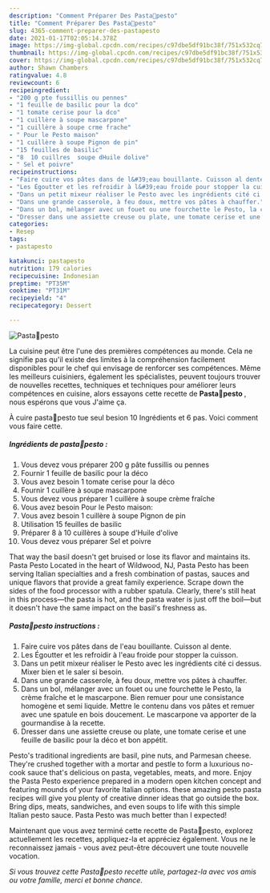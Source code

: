 ```yaml
---
description: "Comment Préparer Des Pasta🌿pesto"
title: "Comment Préparer Des Pasta🌿pesto"
slug: 4365-comment-preparer-des-pastapesto
date: 2021-01-17T02:05:14.378Z
image: https://img-global.cpcdn.com/recipes/c97dbe5df91bc38f/751x532cq70/pasta🌿pesto-photo-principale-de-la-recette.jpg
thumbnail: https://img-global.cpcdn.com/recipes/c97dbe5df91bc38f/751x532cq70/pasta🌿pesto-photo-principale-de-la-recette.jpg
cover: https://img-global.cpcdn.com/recipes/c97dbe5df91bc38f/751x532cq70/pasta🌿pesto-photo-principale-de-la-recette.jpg
author: Shawn Chambers
ratingvalue: 4.8
reviewcount: 6
recipeingredient:
- "200 g pte fussillis ou pennes"
- "1 feuille de basilic pour la dco"
- "1 tomate cerise pour la dco"
- "1 cuillère à soupe mascarpone"
- "1 cuillère à soupe crme frache"
- " Pour le Pesto maison"
- "1 cuillère à soupe Pignon de pin"
- "15 feuilles de basilic"
- "8  10 cuillres  soupe dHuile dolive"
- " Sel et poivre"
recipeinstructions:
- "Faire cuire vos pâtes dans de l&#39;eau bouillante. Cuisson al dente."
- "Les Égoutter et les refroidir à l&#39;eau froide pour stopper la cuisson."
- "Dans un petit mixeur réaliser le Pesto avec les ingrédients cité ci dessus. Mixer bien et le saler si besoin."
- "Dans une grande casserole, à feu doux, mettre vos pâtes à chauffer."
- "Dans un bol, mélanger avec un fouet ou une fourchette le Pesto, la crème fraîche et le mascarpone. Bien remuer pour une consistance homogène et semi liquide. Mettre le contenu dans vos pâtes et remuer avec une spatule en bois doucement. Le mascarpone va apporter de la gourmandise à la recette."
- "Dresser dans une assiette creuse ou plate, une tomate cerise et une feuille de basilic pour la déco et bon appétit."
categories:
- Resep
tags:
- pastapesto

katakunci: pastapesto 
nutrition: 179 calories
recipecuisine: Indonesian
preptime: "PT35M"
cooktime: "PT31M"
recipeyield: "4"
recipecategory: Dessert

---
```



![Pasta🌿pesto](https://img-global.cpcdn.com/recipes/c97dbe5df91bc38f/751x532cq70/pasta🌿pesto-photo-principale-de-la-recette.jpg)

La cuisine peut être l'une des premières compétences au monde. Cela ne signifie pas qu'il existe des limites à la compréhension facilement disponibles pour le chef qui envisage de renforcer ses compétences. Même les meilleurs cuisiniers, également les spécialistes, peuvent toujours trouver de nouvelles recettes, techniques et techniques pour améliorer leurs compétences en cuisine, alors essayons cette recette de <strong> Pasta🌿pesto </strong>, nous espérons que vous J'aime ça.

<!--inarticleads1-->

À cuire pasta🌿pesto tue seul besion 10 Ingrédients et 6 pas. Voici comment vous faire cette.

##### Ingrédients de pasta🌿pesto :

1. Vous devez vous préparer 200 g pâte fussillis ou pennes
1. Fournir 1 feuille de basilic pour la déco
1. Vous avez besoin 1 tomate cerise pour la déco
1. Fournir 1 cuillère à soupe mascarpone
1. Vous devez vous préparer 1 cuillère à soupe crème fraîche
1. Vous avez besoin  Pour le Pesto maison:
1. Vous avez besoin 1 cuillère à soupe Pignon de pin
1. Utilisation 15 feuilles de basilic
1. Préparer 8 à 10 cuillères à soupe d&#39;Huile d&#39;olive
1. Vous devez vous préparer  Sel et poivre


That way the basil doesn&#39;t get bruised or lose its flavor and maintains its. Pasta Pesto Located in the heart of Wildwood, NJ, Pasta Pesto has been serving Italian specialties and a fresh combination of pastas, sauces and unique flavors that provide a great family experience. Scrape down the sides of the food processor with a rubber spatula. Clearly, there&#39;s still heat in this process—the pasta is hot, and the pasta water is just off the boil—but it doesn&#39;t have the same impact on the basil&#39;s freshness as. 

<!--inarticleads2-->

##### Pasta🌿pesto instructions :

1. Faire cuire vos pâtes dans de l&#39;eau bouillante. Cuisson al dente.
1. Les Égoutter et les refroidir à l&#39;eau froide pour stopper la cuisson.
1. Dans un petit mixeur réaliser le Pesto avec les ingrédients cité ci dessus. Mixer bien et le saler si besoin.
1. Dans une grande casserole, à feu doux, mettre vos pâtes à chauffer.
1. Dans un bol, mélanger avec un fouet ou une fourchette le Pesto, la crème fraîche et le mascarpone. Bien remuer pour une consistance homogène et semi liquide. Mettre le contenu dans vos pâtes et remuer avec une spatule en bois doucement. Le mascarpone va apporter de la gourmandise à la recette.
1. Dresser dans une assiette creuse ou plate, une tomate cerise et une feuille de basilic pour la déco et bon appétit.


Pesto&#39;s traditional ingredients are basil, pine nuts, and Parmesan cheese. They&#39;re crushed together with a mortar and pestle to form a luxurious no-cook sauce that&#39;s delicious on pasta, vegetables, meats, and more. Enjoy the Pasta Pesto experience prepared in a modern open kitchen concept and featuring mounds of your favorite Italian options. these amazing pesto pasta recipes will give you plenty of creative dinner ideas that go outside the box. Bring dips, meats, sandwiches, and even soups to life with this simple Italian pesto sauce. Pasta Pesto was much better than I expected! 

<!--inarticleads1-->

<p>
Maintenant que vous avez terminé cette recette de Pasta🌿pesto, explorez actuellement les recettes, appliquez-la et appréciez également. Vous ne le reconnaissez jamais - vous avez peut-être découvert une toute nouvelle vocation.
</p>

<p>
<i>Si vous trouvez cette Pasta🌿pesto recette utile, partagez-la avec vos amis ou votre famille, merci et bonne chance.</i>
</p>

